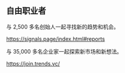## 自由职业者

与 2,500 多名创始人一起寻找新的趋势和机会。

https://signals.page/index.html#reports

与 35,000 多名企业家一起探索新市场和新想法。

https://join.trends.vc/
